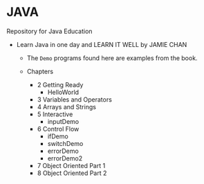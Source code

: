 # JAVA

Repository for Java Education

- Learn Java in one day and LEARN IT WELL by JAMIE CHAN
    - The `Demo` programs found here are examples from the book.

    - Chapters
        - 2 Getting Ready
            - HelloWorld
        - 3 Variables and Operators
        - 4 Arrays and Strings
        - 5 Interactive
            - inputDemo
        - 6 Control Flow
            - ifDemo
            - switchDemo
            - errorDemo
            - errorDemo2
        - 7 Object Oriented Part 1
        - 8 Object Oriented Part 2
